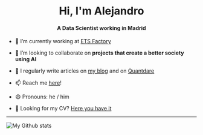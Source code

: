 <h1 align="center">Hi, I'm Alejandro</h1>
<h4 align="center">A Data Scientist working in Madrid</h4>

- 🔭 I’m currently working at [ETS Factory](https://www.etsfactory.com/)

- 👯 I’m looking to collaborate on **projects that create a better society using AI**

- 📝 I regularly write articles on [my blog](https://xylambda.github.io/blog/) and on [Quantdare](https://quantdare.com/author/aperez/)

- 📫 Reach me [here](alejandroperezsanjuan@gmail.com)!

- 😄 Pronouns: he / him

- 📄 Looking for my CV? [Here you have it](https://xylambda.github.io/blog/assets/resume.pdf)

-----

![My Github stats](https://github-readme-stats.vercel.app/api?username=Xylambda&show_icons=true&hide_border=true)
